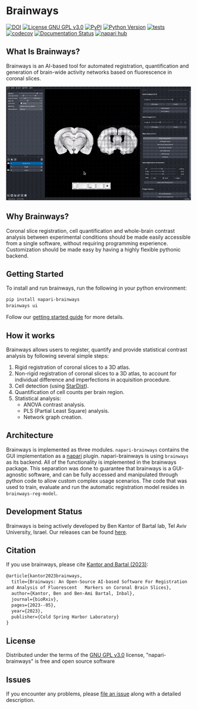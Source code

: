 # Brainways

[![DOI](https://img.shields.io/badge/DOI-10.1101/2023.05.25.542252-green.svg)](https://doi.org/10.1101/2023.05.25.542252)
[![License GNU GPL v3.0](https://img.shields.io/pypi/l/napari-brainways.svg?color=green)](https://github.com/bkntr/brainways/raw/main/LICENSE)
[![PyPI](https://img.shields.io/pypi/v/napari-brainways.svg?color=green)](https://pypi.org/project/napari-brainways)
[![Python Version](https://img.shields.io/pypi/pyversions/napari-brainways.svg?color=green)](https://python.org)
[![tests](https://github.com/bkntr/brainways/workflows/tests/badge.svg)](https://github.com/bkntr/brainways/actions)
[![codecov](https://codecov.io/gh/bkntr/brainways/branch/main/graph/badge.svg)](https://codecov.io/gh/bkntr/brainways)
[![Documentation Status](https://readthedocs.org/projects/napari-brainways/badge/?version=latest)](https://napari-brainways.readthedocs.io/en/latest/?badge=latest)
[![napari hub](https://img.shields.io/endpoint?url=https://api.napari-hub.org/shields/napari-brainways)](https://napari-hub.org/plugins/napari-brainways)

<!-- markdownlint-disable MD026 -->
## What Is Brainways?
<!-- markdownlint-enable MD026 -->

Brainways is an AI-based tool for automated registration, quantification and generation of brain-wide activity networks based on fluorescence in coronal slices.

![Brainways UI](docs/assets/brainways-ui.gif)

<!-- markdownlint-disable MD026 -->
## Why Brainways?
<!-- markdownlint-enable MD026 -->

Coronal slice registration, cell quantification and whole-brain contrast analysis between experimental conditions should be made easily accessible from a single software, without requiring programming experience.
Customization should be made easy by having a highly flexible pythonic backend.

## Getting Started

To install and run brainways, run the following in your python environment:

```bash
pip install napari-brainways
brainways ui
```

Follow our [getting started guide](https://napari-brainways.readthedocs.io/en/latest/getting_started/) for more details.

## How it works

Brainways allows users to register, quantify and provide statistical contrast analysis by following several simple steps:

1. Rigid registration of coronal slices to a 3D atlas.
1. Non-rigid registration of coronal slices to a 3D atlas, to account for individual difference and imperfections in acquisition procedure.
1. Cell detection (using [StarDist](https://github.com/stardist/stardist)).
1. Quantification of cell counts per brain region.
1. Statistical analysis:
    * ANOVA contrast analysis.
    * PLS (Partial Least Square) analysis.
    * Network graph creation.

<!-- For a quick 10 minute overview of brainways, check out the demo presented to The Social Club community
meeting:

[![Brainways Overview Demo](https://img.youtube.com/vi/aWDIQMbp1cc/0.jpg)](https://youtu.be/aWDIQMbp1cc?t=1m4s) -->

## Architecture

Brainways is implemented as three modules. `napari-brainways` contains the GUI implementation as a [napari](https://napari.org/stable/) plugin. napari-brainways is using `brainways` as its backend. All of the functionality is implemented in the brainways package. This separation was done to guarantee that brainways is a GUI-agnostic software, and can be fully accessed and manipulated through python code to allow custom complex usage scenarios. The code that was used to train, evaluate and run the automatic registration model resides in `brainways-reg-model`.

## Development Status

Brainways is being actively developed by Ben Kantor of Bartal lab, Tel Aviv University, Israel. Our releases can be found [here](https://github.com/bkntr/napari-brainways/releases).

## Citation

If you use brainways, please cite [Kantor and Bartal (2023)](https://doi.org/10.1101/2023.05.25.542252):

    @article{kantor2023brainways,
      title={Brainways: An Open-Source AI-based Software For Registration and Analysis of Fluorescent   Markers on Coronal Brain Slices},
      author={Kantor, Ben and Ben-Ami Bartal, Inbal},
      journal={bioRxiv},
      pages={2023--05},
      year={2023},
      publisher={Cold Spring Harbor Laboratory}
    }

## License

Distributed under the terms of the [GNU GPL v3.0] license,
"napari-brainways" is free and open source software

## Issues

If you encounter any problems, please [file an issue] along with a detailed description.

[napari]: https://github.com/napari/napari
[Cookiecutter]: https://github.com/audreyr/cookiecutter
[@napari]: https://github.com/napari
[MIT]: http://opensource.org/licenses/MIT
[BSD-3]: http://opensource.org/licenses/BSD-3-Clause
[GNU GPL v3.0]: http://www.gnu.org/licenses/gpl-3.0.txt
[GNU LGPL v3.0]: http://www.gnu.org/licenses/lgpl-3.0.txt
[Apache Software License 2.0]: http://www.apache.org/licenses/LICENSE-2.0
[Mozilla Public License 2.0]: https://www.mozilla.org/media/MPL/2.0/index.txt
[cookiecutter-napari-plugin]: https://github.com/napari/cookiecutter-napari-plugin

[file an issue]: https://github.com/bkntr/napari-brainways/issues

[napari]: https://github.com/napari/napari
[tox]: https://tox.readthedocs.io/en/latest/
[pip]: https://pypi.org/project/pip/
[PyPI]: https://pypi.org/
